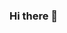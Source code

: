 ### Hi there 👋

<!--
**SourabhBhatt761/SourabhBhatt761** is a ✨ _special_ ✨ repository because its `README.md` (this file) appears on your GitHub profile.

I'm Sourabh bhatt. My main intrest lies in Android Development.

- 🔭 I’m currently working on basic Android Apps
- 🌱 I’m currently learning **kotlin**
- 👯 I’m looking to collaborate on Android Applications
- 🤔 I’m looking for help with javaScript
- 📫 How to reach me: ![bhattsourabh20@gmail.com](bhattsourabh20@gmail.com)
- ⚡ Fun fact: Chai is way better than cofee
-->
